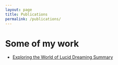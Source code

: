 ```yaml
---
layout: page
title: Publications
permalink: /publications/
---
```



# Some of my work
* [Exploring the World of Lucid Dreaming Summary](https://kylecorry31.github.io/notes/exploring_the_world_of_lucid_dreaming.pdf)
